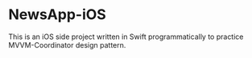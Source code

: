 # NewsApp-iOS

This is an iOS side project written in Swift programmatically to practice MVVM-Coordinator design pattern.
